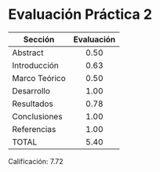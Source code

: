 # Evaluación Práctica 2

| Sección       | Evaluación    | 
| ------------- |:-------------:|
| Abstract 		| 0.50 |
| Introducción 	| 0.63 |
| Marco Teórico | 0.50 |
| Desarrollo 	| 1.00 |
| Resultados 	| 0.78 |
| Conclusiones 	| 1.00 |
| Referencias 	| 1.00 |
| TOTAL 		| 5.40 |

Calificación: 7.72